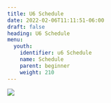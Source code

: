 ```yaml
---
title: U6 Schedule
date: 2022-02-06T11:11:51-06:00
draft: false
heading: U6 Schedule
menu:
  youth:
    identifier: u6 Schedule
    name: Schedule
    parent: beginner
    weight: 210
---
```

![](https://res.cloudinary.com/robinson-soccer/image/upload/v1661192659/Game_Schedule_2022_-_U6_4-5_v5s0h1.png)